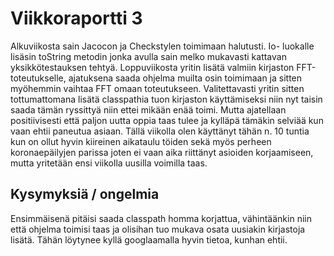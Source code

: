 # Viikkoraportti 3

Alkuviikosta sain Jacocon ja Checkstylen toimimaan halutusti. Io- luokalle lisäsin toString metodin jonka avulla sain melko mukavasti kattavan yksikkötestauksen tehtyä.
Loppuviikosta yritin lisätä valmiin kirjaston FFT-toteutukselle, ajatuksena saada ohjelma muilta osin toimimaan ja sitten myöhemmin vaihtaa FFT omaan toteutukseen. Valitettavasti yritin sitten tottumattomana
 lisätä classpathia tuon kirjaston käyttämiseksi niin nyt taisin saada tämän ryssittyä niin ettei mikään enää toimi. Mutta ajatellaan positiivisesti että paljon uutta oppia taas tulee ja kylläpä tämäkin selviää kun vaan ehtii paneutua asiaan.
Tällä viikolla olen käyttänyt tähän n. 10 tuntia kun on ollut hyvin kiireinen aikataulu töiden sekä myös perheen koronaepäilyjen parissa joten ei vaan aika riittänyt asioiden korjaamiseen, mutta yritetään ensi viikolla uusilla voimilla taas.

## Kysymyksiä / ongelmia
Ensimmäisenä pitäisi saada classpath homma korjattua, vähintäänkin niin että ohjelma toimisi taas ja olisihan tuo mukava osata uusiakin kirjastoja lisätä. Tähän löytynee kyllä googlaamalla hyvin tietoa, kunhan ehtii.

